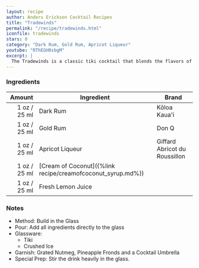 ```yaml
---
layout: recipe
author: Anders Erickson Cocktail Recipes
title: "Tradewinds"
permalink: "/recipe/tradewinds.html"
iconfile: tradewinds
stars: 0
category: "Dark Rum, Gold Rum, Apricot Liqueur"
youtube: "RThEGH0sbgM"
excerpt: |
  The Tradewinds is a classic tiki cocktail that blends the flavors of rum, apricot, coconut, and citrus.
---
```


### Ingredients

| Amount | Ingredient                                                  | Brand                         |
| -----: | ----------------------------------------------------------- | ----------------------------- |
|   1 oz / 25 ml | Dark Rum                                                    | Kōloa Kaua'i                  |
|   1 oz / 25 ml | Gold Rum                                                    | Don Q                         |
|   1 oz / 25 ml | Apricot Liqueur                                             | Giffard Abricot du Roussillon |
|   1 oz / 25 ml | [Cream of Coconut]({%link recipe/creamofcoconut_syrup.md%}) |
|   1 oz / 25 ml | Fresh Lemon Juice                                           |

### Notes

- Method: Build in the Glass
- Pour: Add all ingredients directly to the glass
- Glassware:
  - Tiki
  - Crushed Ice
- Garnish: Grated Nutmeg, Pineapple Fronds and a Cocktail Umbrella
- Special Prep: Stir the drink heavily in the glass.
